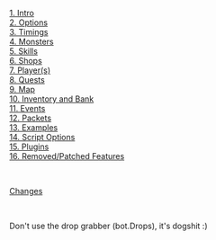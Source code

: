 [1. Intro][ref1]<br>
[2. Options][ref2]<br>
[3. Timings][ref3]<br>
[4. Monsters][ref4]<br>
[5. Skills][ref5]<br>
[6. Shops][ref6]<br>
[7. Player(s)][ref7]<br>
[8. Quests][ref8]<br>
[9. Map][ref9]<br>
[10. Inventory and Bank][ref10]<br>
[11. Events][ref11]<br>
[12. Packets][ref12]<br>
[13. Examples][ref13]<br>
[14. Script Options][ref14]<br>
[15. Plugins][ref15]<br>
[16. Removed/Patched Features][ref16]<br>

<br>

[Changes][ref17]

<br>

Don't use the drop grabber (bot.Drops), it's dogshit :)

[ref1]: 1%20Intro "Intro to RBot scripting"

[ref2]: 2%20Options "RBot Script Options"

[ref3]: 3%20Timings "RBot Script Timings"

[ref4]: 4%20Monsters "RBot Script Monsters"

[ref5]: 5%20Skills "RBot Script Skills"

[ref6]: 6%20Shops "RBot Script Shops"

[ref7]: 7%20Player "RBot Script Player(s)"

[ref8]: 8%20Quests "RBot Script Quests"

[ref9]: 9%20Map "RBot Script Maps"

[ref10]: 10%20Inventory%20and%Bank "RBot Script Inventory and Bank"

[ref11]: 11%20Events "RBot Events"

[ref12]: 12%20Packets "RBot Packets"

[ref13]: 13%20Examples "Example Scripts"

[ref14]: 14%20Script%20Options "RBot Script Option Menu"

[ref15]: 15%20Plugins "RBot Plugin Examples"

[ref16]: 16%20Removed "RBot Removed/Replaced Features"

[ref17]: Changes "Changes logs for RBot"